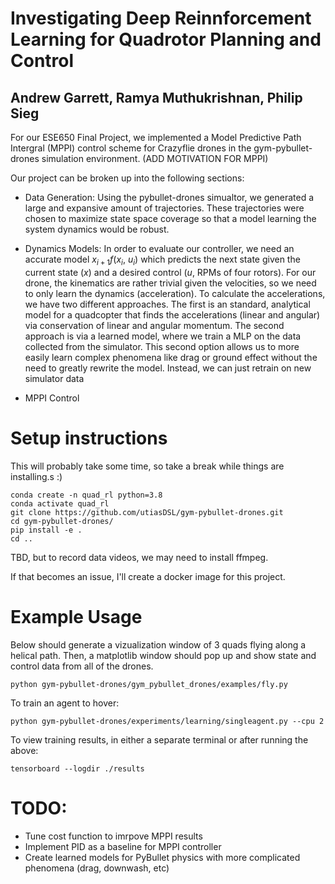 # Investigating Deep Reinnforcement Learning for Quadrotor Planning and Control

## Andrew Garrett, Ramya Muthukrishnan, Philip Sieg

For our ESE650 Final Project, we implemented a Model Predictive Path Intergral (MPPI) control scheme for Crazyflie drones in the gym-pybullet-drones simulation environment. (ADD MOTIVATION FOR MPPI) 

Our project can be broken up into the following sections:

- Data Generation: Using the pybullet-drones simualtor, we generated a large and expansive amount of trajectories. These trajectories were chosen to maximize state space coverage so that a model learning the system dynamics would be robust. 
- Dynamics Models: In order to evaluate our controller, we need an accurate model $x_{i+1}f(x_i,\ u_i)$ which predicts the next state given the current state ($x$) and a desired control ($u$, RPMs of four rotors). For our drone, the kinematics are rather trivial given the velocities, so we need to only learn the dynamics (acceleration). To calculate the accelerations, we have two different approaches. The first is an standard, analytical model for a quadcopter that finds the accelerations (linear and angular) via conservation of linear and angular momentum. The second approach is via a learned model, where we train a MLP on the data collected from the simulator. This second option allows us to more easily learn complex phenomena like drag or ground effect without the need to greatly rewrite the model. Instead, we can just retrain on new simulator data 
 
- MPPI Control

# Setup instructions

This will probably take some time, so take a break while things are installing.s :)

```
conda create -n quad_rl python=3.8
conda activate quad_rl
git clone https://github.com/utiasDSL/gym-pybullet-drones.git
cd gym-pybullet-drones/
pip install -e .
cd ..
```

TBD, but to record data videos, we may need to install ffmpeg.

If that becomes an issue, I'll create a docker image for this project.

# Example Usage

Below should generate a vizualization window of 3 quads flying along a helical path.  Then, a matplotlib window should pop up and show state and control data from all of the drones.

```
python gym-pybullet-drones/gym_pybullet_drones/examples/fly.py
```

To train an agent to hover:

```
python gym-pybullet-drones/experiments/learning/singleagent.py --cpu 2
```

To view training results, in either a separate terminal or after running the above:
```
tensorboard --logdir ./results
```

# TODO:

- Tune cost function to imrpove MPPI results 
- Implement PID as a baseline for MPPI controller 
- Create learned models for PyBullet physics with more complicated phenomena (drag, downwash, etc) 

